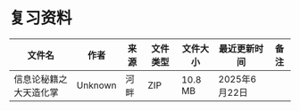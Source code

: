 # 复习资料

文件名|作者|来源|文件类型|文件大小|最近更新时间|备注
---|---|---|---|---|---|---
信息论秘籍之大天造化掌|Unknown|河畔|ZIP|10.8 MB|2025年6月22日

